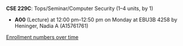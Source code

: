 **CSE 229C**: Tops/Seminar/Computer Security (1–4 units, by 1)

- **A00** (Lecture) at 12:00 pm–12:50 pm on Monday at EBU3B 4258 by Heninger, Nadia A (A15761761)

[Enrollment numbers over time](./CSE229C.tsv)
